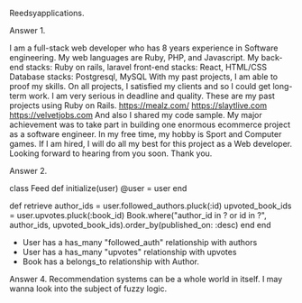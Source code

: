 Reedsyapplications.



Answer 1.

I am a full-stack web developer who has 8 years experience in Software engineering.
My web languages are Ruby, PHP, and Javascript.
My back-end stacks: Ruby on rails, laravel
front-end stacks: React, HTML/CSS
Database stacks: Postgresql, MySQL
With my past projects, I am able to proof my skills.
On all projects, I satisfied my clients and so I could get long-term work.
I am very serious in deadline and quality.
These are my past projects using Ruby on Rails.
https://mealz.com/
https://slaytlive.com
https://velvetjobs.com
And also I shared my code sample.
My major achievement was to take part in building one enormous ecommerce project as a software engineer.
In my free time, my hobby is Sport and Computer games.
If I am hired, I will do all my best for this project as a Web developer.
Looking forward to hearing from you soon.
Thank you.


Answer 2.

class Feed
  def initialize(user)
    @user = user
  end

  def retrieve
    author_ids = user.followed_authors.pluck(:id)
    upvoted_book_ids = user.upvotes.pluck(:book_id)
    Book.where("author_id in ? or id in ?", author_ids, upvoted_book_ids).order_by(published_on: :desc)
  end
end


- User has a has_many "followed_auth" relationship with authors
- User has a has_many "upvotes" relationship with upvotes
- Book has a belongs_to relationship with Author.


Answer 4.
Recommendation systems can be a whole world in itself.
I may wanna look into the subject of fuzzy logic.
